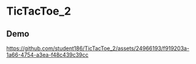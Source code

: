# TicTacToe_2
## Demo
https://github.com/student186/TicTacToe_2/assets/24966193/f919203a-1a66-4754-a3ea-f48c439c39cc

